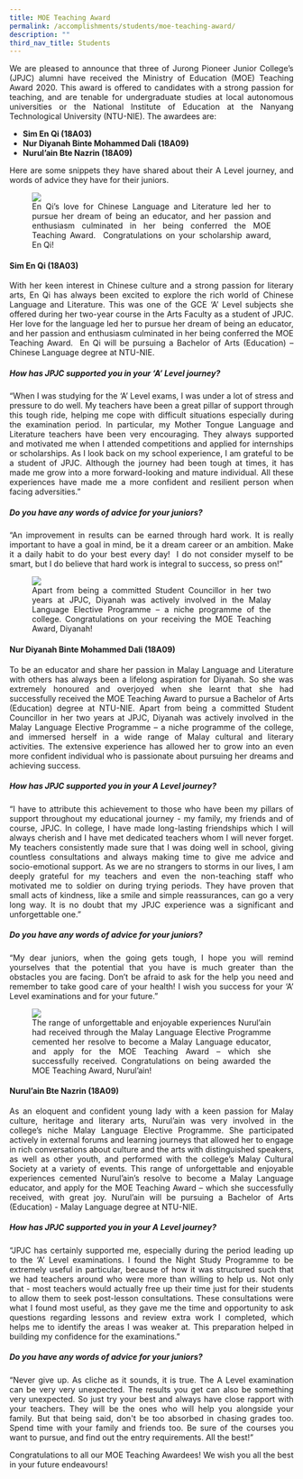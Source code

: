 ```yaml
---
title: MOE Teaching Award
permalink: /accomplishments/students/moe-teaching-award/
description: ""
third_nav_title: Students
---
```

<div align=justify>
<p>
We are pleased to announce that three of Jurong Pioneer Junior College’s (JPJC) alumni have received the Ministry of Education (MOE) Teaching Award 2020. This award is offered to candidates with a strong passion for teaching, and are tenable for undergraduate studies at local autonomous universities or the National Institute of Education at the Nanyang Technological University (NTU-NIE). The awardees are:</p>
<ul>
	<li><strong>Sim En Qi (18A03)</strong></li>
	<li><strong>Nur Diyanah Binte Mohammed Dali (18A09)</strong></li>
	<li><strong>Nurul’ain Bte Nazrin (18A09)</strong></li></ul>

<p>
Here are some snippets they have shared about their A Level journey, and words of advice they have for their juniors.</p>

<figure>
<img src="/images/Sim%20En%20Qi_Photo%203.jpeg">
<figcaption>En Qi’s love for Chinese Language and Literature led her to pursue her dream of being an educator, and her passion and enthusiasm culminated in her being conferred the MOE Teaching Award.  Congratulations on your scholarship award, En Qi!</figcaption></figure>


<h4><strong>Sim En Qi (18A03)</strong></h4>
<p>
With her keen interest in Chinese culture and a strong passion for literary arts, En Qi has always been excited to explore the rich world of Chinese Language and Literature. This was one of the GCE ‘A’ Level subjects she offered during her two-year course in the Arts Faculty as a student of JPJC. Her love for the language led her to pursue her dream of being an educator, and her passion and enthusiasm culminated in her being conferred the MOE Teaching Award.  En Qi will be pursuing a Bachelor of Arts (Education) – Chinese Language degree at NTU-NIE.</p>

<h5><strong>How has JPJC supported you in your ‘A’ Level journey?</strong></h5>
<p>
“When I was studying for the ‘A’ Level exams, I was under a lot of stress and pressure to do well. My teachers have been a great pillar of support through this tough ride, helping me cope with difficult situations especially during the examination period. In particular, my Mother Tongue Language and Literature teachers have been very encouraging. They always supported and motivated me when I attended competitions and applied for internships or scholarships. As I look back on my school experience, I am grateful to be a student of JPJC. Although the journey had been tough at times, it has made me grow into a more forward-looking and mature individual. All these experiences have made me a more confident and resilient person when facing adversities.”</p>

<h5><strong>Do you have any words of advice for your juniors?</strong></h5>
<p>
“An improvement in results can be earned through hard work. It is really important to have a goal in mind, be it a dream career or an ambition. Make it a daily habit to do your best every day!  I do not consider myself to be smart, but I do believe that hard work is integral to success, so press on!”</p>

<figure>
<img src="/images/Nur%20Diyanah_Photo%202.jpg">
<figcaption>Apart from being a committed Student Councillor in her two years at JPJC, Diyanah was actively involved in the Malay Language Elective Programme – a niche programme of the college. Congratulations on your receiving the MOE Teaching Award, Diyanah!</figcaption></figure>

<h4><strong>Nur Diyanah Binte Mohammed Dali (18A09)</strong></h4>
<p>
To be an educator and share her passion in Malay Language and Literature with others has always been a lifelong aspiration for Diyanah. So she was extremely honoured and overjoyed when she learnt that she had successfully received the MOE Teaching Award to pursue a Bachelor of Arts (Education) degree at NTU-NIE. Apart from being a committed Student Councillor in her two years at JPJC, Diyanah was actively involved in the Malay Language Elective Programme – a niche programme of the college, and immersed herself in a wide range of Malay cultural and literary activities. The extensive experience has allowed her to grow into an even more confident individual who is passionate about pursuing her dreams and achieving success.</p>

<h5><strong>How has JPJC supported you in your A Level journey?</strong></h5>
<p>
“I have to attribute this achievement to those who have been my pillars of support throughout my educational journey - my family, my friends and of course, JPJC. In college, I have made long-lasting friendships which I will always cherish and I have met dedicated teachers whom I will never forget. My teachers consistently made sure that I was doing well in school, giving countless consultations and always making time to give me advice and socio-emotional support. As we are no strangers to storms in our lives, I am deeply grateful for my teachers and even the non-teaching staff who motivated me to soldier on during trying periods. They have proven that small acts of kindness, like a smile and simple reassurances, can go a very long way. It is no doubt that my JPJC experience was a significant and unforgettable one.”<p>

<h5><strong>Do you have any words of advice for your juniors?</strong></h5>
<p>
“My dear juniors, when the going gets tough, I hope you will remind yourselves that the potential that you have is much greater than the obstacles you are facing. Don’t be afraid to ask for the help you need and remember to take good care of your health! I wish you success for your ‘A’ Level examinations and for your future.”</p>

<figure>
<img src="/images/Nurul%20Ain_Photo%201.jpg">
<figcaption>The range of unforgettable and enjoyable experiences Nurul’ain had received through the Malay Language Elective Programme cemented her resolve to become a Malay Language educator, and apply for the MOE Teaching Award – which she successfully received. Congratulations on being awarded the MOE Teaching Award, Nurul’ain!</figcaption>
</figure>

<h4><strong>Nurul’ain Bte Nazrin (18A09)</strong></h4>
<p>
As an eloquent and confident young lady with a keen passion for Malay culture, heritage and literary arts, Nurul’ain was very involved in the college’s niche Malay Language Elective Programme. She participated actively in external forums and learning journeys that allowed her to engage in rich conversations about culture and the arts with distinguished speakers, as well as other youth, and performed with the college’s Malay Cultural Society at a variety of events. This range of unforgettable and enjoyable experiences cemented Nurul’ain’s resolve to become a Malay Language educator, and apply for the MOE Teaching Award – which she successfully received, with great joy. Nurul’ain will be pursuing a Bachelor of Arts (Education) - Malay Language degree at NTU-NIE.</p>

<h5><strong>How has JPJC supported you in your A Level journey?</strong></h5>
<p>
“JPJC has certainly supported me, especially during the period leading up to the ‘A’ Level examinations. I found the Night Study Programme to be extremely useful in particular, because of how it was structured such that we had teachers around who were more than willing to help us. Not only that - most teachers would actually free up their time just for their students to allow them to seek post-lesson consultations. These consultations were what I found most useful, as they gave me the time and opportunity to ask questions regarding lessons and review extra work I completed, which helps me to identify the areas I was weaker at. This preparation helped in building my confidence for the examinations.”</p>

<h5><strong>Do you have any words of advice for your juniors?</strong></h5>
<p>
“Never give up. As cliche as it sounds, it is true. The A Level examination can be very very unexpected. The results you get can also be something very unexpected. So just try your best and always have close rapport with your teachers. They will be the ones who will help you alongside your family. But that being said, don't be too absorbed in chasing grades too. Spend time with your family and friends too. Be sure of the courses you want to pursue, and find out the entry requirements. All the best!”</p>

<p>
Congratulations to all our MOE Teaching Awardees! We wish you all the best in your future endeavours!</p>